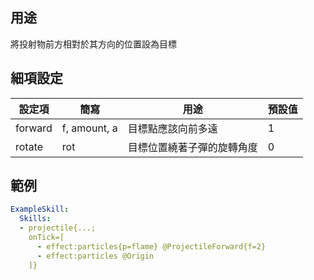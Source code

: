 ## 用途
將投射物前方相對於其方向的位置設為目標


## 細項設定
| 設定項 | 簡寫   | 用途                      | 預設值 |
|-----------|-----------|----------------------------------------------------------------------|---------|
| forward   | f, amount, a | 目標點應該向前多遠                        | 1       |
| rotate    | rot       | 目標位置繞著子彈的旋轉角度         | 0       |


## 範例
```yaml
ExampleSkill:
  Skills:
  - projectile{...;
    onTick=[
      - effect:particles{p=flame} @ProjectileForward{f=2}
      - effect:particles @Origin
    ]}
```